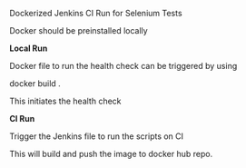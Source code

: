Dockerized Jenkins CI Run for Selenium Tests

Docker should be preinstalled locally


**Local Run**

Docker file to run the health check can be triggered by using

docker build .

This initiates the health check

**CI Run**

Trigger the Jenkins file to run the scripts on CI

This will build and push the image to docker hub repo.
